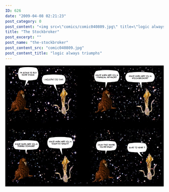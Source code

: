 ```yaml
---
ID: 626
date: "2009-04-08 02:21:23"
post_category: 0
post_content: "<img src=\"comics/comic040809.jpg\" title=\"logic always triumphs\" />"
title: "The Stockbroker"
post_excerpt: ""
post_name: "the-stockbroker"
post_content_src: "comic040809.jpg"
post_content_title: "logic always triumphs"
---
```



[![logic always triumphs](/comics-hi-res/comic040809.jpg)](/comics-hi-res/comic040809.jpg)
